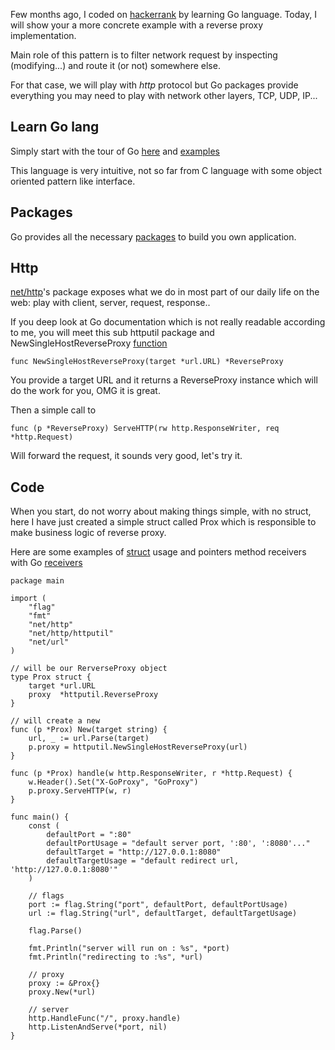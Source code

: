 Few months ago, I coded on [hackerrank](https://www.hackerrank.com) by learning Go language. Today, I will show your a more concrete example with a reverse proxy implementation.

Main role of this pattern is to filter network request by inspecting (modifying...) and route it (or not) somewhere else.

For that case, we will play with *http* protocol but Go packages provide everything you may need to play with network other layers, TCP, UDP, IP...

## Learn Go lang

Simply start with the tour of Go [here](http://tour.golang.org) and [examples](https://gobyexample.com/)

This language is very intuitive, not so far from C language with some object oriented pattern like interface.

## Packages

Go provides all the necessary [packages](http://golang.org/pkg/) to build you own application.

## Http

[net/http](https://golang.org/pkg/net/http/)'s package exposes what we do in most part of our daily life on the web: play with client, server, request, response..

If you deep look at Go documentation which is not really readable according to me, you will meet this sub httputil package and NewSingleHostReverseProxy [function](https://golang.org/pkg/net/http/httputil/#ReverseProxy)

```clike
func NewSingleHostReverseProxy(target *url.URL) *ReverseProxy
```

You provide a target URL and it returns a ReverseProxy instance which will do the work for you, OMG it is great.

Then a simple call to

```clike
func (p *ReverseProxy) ServeHTTP(rw http.ResponseWriter, req *http.Request)
```

Will forward the request, it sounds very good, let's try it.

## Code

When you start, do not worry about making things simple, with no struct, here I have just created a simple struct called Prox which is responsible to make business logic of reverse proxy.

Here are some examples of [struct](https://tour.golang.org/moretypes/4) usage and pointers method receivers with Go [receivers](https://tour.golang.org/methods/1)

```clike
package main

import (
	"flag"
	"fmt"
	"net/http"
	"net/http/httputil"
	"net/url"
)

// will be our RerverseProxy object
type Prox struct {
	target *url.URL
	proxy  *httputil.ReverseProxy
}

// will create a new
func (p *Prox) New(target string) {
	url, _ := url.Parse(target)
	p.proxy = httputil.NewSingleHostReverseProxy(url)
}

func (p *Prox) handle(w http.ResponseWriter, r *http.Request) {
	w.Header().Set("X-GoProxy", "GoProxy")
	p.proxy.ServeHTTP(w, r)
}

func main() {
	const (
		defaultPort = ":80"
		defaultPortUsage = "default server port, ':80', ':8080'..."
		defaultTarget = "http://127.0.0.1:8080"
		defaultTargetUsage = "default redirect url, 'http://127.0.0.1:8080'"
	)

	// flags
	port := flag.String("port", defaultPort, defaultPortUsage)
	url := flag.String("url", defaultTarget, defaultTargetUsage)

	flag.Parse()

	fmt.Println("server will run on : %s", *port)
	fmt.Println("redirecting to :%s", *url)

	// proxy
	proxy := &Prox{}
	proxy.New(*url)

	// server
	http.HandleFunc("/", proxy.handle)
	http.ListenAndServe(*port, nil)
}

```

